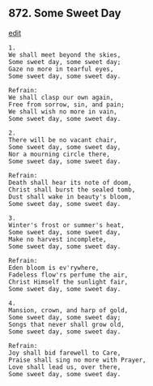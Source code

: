 
## 872.  Some Sweet Day
[edit](https://docs.google.com/document/d/1uXLiSYcu5MKfoDwCLmyfD9yxPLpg7oAV/edit?mode=html)



    1.
    We shall meet beyond the skies,
    Some sweet day, some sweet day;
    Gaze no more in tearful eyes,
    Some sweet day, some sweet day.

    Refrain:
    We shall clasp our own again, 
    Free from sorrow, sin, and pain;
    We shall wish no more in vain,
    Some sweet day, some sweet day.

    2.
    There will be no vacant chair,
    Some sweet day, some sweet day,
    Nor a mourning circle there,
    Some sweet day, some sweet day.

    Refrain:
    Death shall hear its note of doom,
    Christ shall burst the sealed tomb,
    Dust shall wake in beauty's bloom,
    Some sweet day, some sweet day.

    3.
    Winter's frost or summer's heat,
    Some sweet day, some sweet day,
    Make no harvest incomplete,
    Some sweet day, some sweet day.

    Refrain:
    Eden bloom is ev'rywhere,
    Fadeless flow'rs perfume the air,
    Christ Himself the sunlight fair, 
    Some sweet day, some sweet day.

    4.
    Mansion, crown, and harp of gold,
    Some sweet day, some sweet day;
    Songs that never shall grow old,
    Some sweet day, some sweet day.

    Refrain:
    Joy shall bid farewell to Care,
    Praise shall sing no more with Prayer,
    Love shall lead us, over there,
    Some sweet day, some sweet day.
